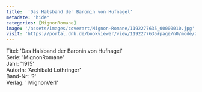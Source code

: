 ```yaml
---
title:  'Das Halsband der Baronin von Hufnagel'
metadate: "hide"
categories: [MignonRomane]
image: '/assets/images/coverart/Mignon-Romane/1192277635_00000010.jpg'
visit: 'https://portal.dnb.de/bookviewer/view/1192277635#page/n0/mode/2up'
---
```

Titel: 'Das Halsband der Baronin von Hufnagel' <br>
Serie: 'MignonRomane' <br>
Jahr: '1915' <br>
AutorIn: 'Archibald Lothringer' <br>
Band-Nr: '?' <br>
Verlag: ' MignonVerl'